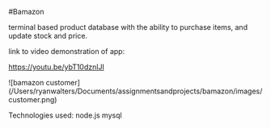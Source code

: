 #Bamazon


terminal based product database with the ability to purchase items, and update stock and price.

link to video demonstration of app:

https://youtu.be/ybT10dznlJI

![bamazon customer] (/Users/ryanwalters/Documents/assignmentsandprojects/bamazon/images/customer.png)


Technologies used: 
node.js mysql